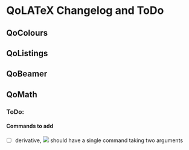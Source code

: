 # QoLATeX Changelog and ToDo

## QoColours

## QoListings

## QoBeamer

## QoMath

### ToDo:

#### Commands to add

- [ ] derivative, <img src="https://render.githubusercontent.com/render/math?math=\frac{\text{d} x}{\text{d} y}"> should have a single command taking two arguments
